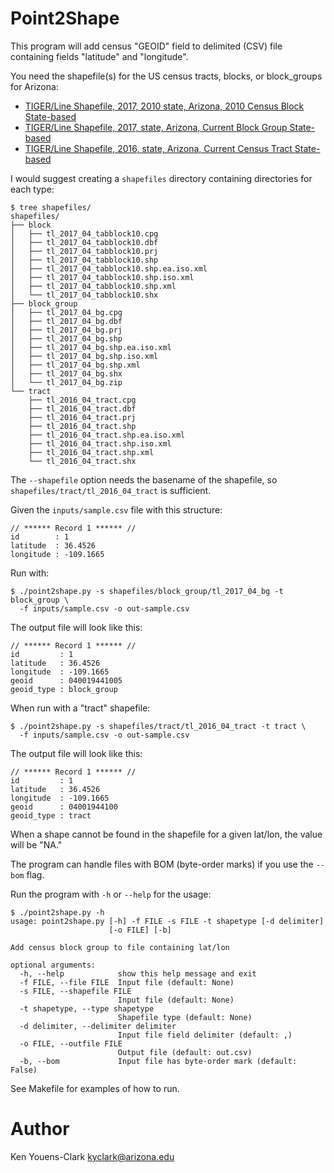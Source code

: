 # Point2Shape

This program will add census "GEOID" field to delimited (CSV) file containing fields "latitude" and "longitude".

You need the shapefile(s) for the US census tracts, blocks, or block_groups for Arizona:

* [TIGER/Line Shapefile, 2017, 2010 state, Arizona, 2010 Census Block State-based](https://www2.census.gov/geo/tiger/TIGER2017//TABBLOCK/tl_2017_04_tabblock10.zip)
* [TIGER/Line Shapefile, 2017, state, Arizona, Current Block Group State-based](https://www2.census.gov/geo/tiger/TIGER2017/BG/tl_2017_04_bg.zip)
* [TIGER/Line Shapefile, 2016, state, Arizona, Current Census Tract State-based](https://www2.census.gov/geo/tiger/TIGER2016/TRACT/tl_2016_04_tract.zip)

I would suggest creating a `shapefiles` directory containing directories for each type:

```
$ tree shapefiles/
shapefiles/
├── block
│   ├── tl_2017_04_tabblock10.cpg
│   ├── tl_2017_04_tabblock10.dbf
│   ├── tl_2017_04_tabblock10.prj
│   ├── tl_2017_04_tabblock10.shp
│   ├── tl_2017_04_tabblock10.shp.ea.iso.xml
│   ├── tl_2017_04_tabblock10.shp.iso.xml
│   ├── tl_2017_04_tabblock10.shp.xml
│   └── tl_2017_04_tabblock10.shx
├── block_group
│   ├── tl_2017_04_bg.cpg
│   ├── tl_2017_04_bg.dbf
│   ├── tl_2017_04_bg.prj
│   ├── tl_2017_04_bg.shp
│   ├── tl_2017_04_bg.shp.ea.iso.xml
│   ├── tl_2017_04_bg.shp.iso.xml
│   ├── tl_2017_04_bg.shp.xml
│   ├── tl_2017_04_bg.shx
│   └── tl_2017_04_bg.zip
└── tract
    ├── tl_2016_04_tract.cpg
    ├── tl_2016_04_tract.dbf
    ├── tl_2016_04_tract.prj
    ├── tl_2016_04_tract.shp
    ├── tl_2016_04_tract.shp.ea.iso.xml
    ├── tl_2016_04_tract.shp.iso.xml
    ├── tl_2016_04_tract.shp.xml
    └── tl_2016_04_tract.shx
```

The `--shapefile` option needs the basename of the shapefile, so `shapefiles/tract/tl_2016_04_tract` is sufficient.

Given the `inputs/sample.csv` file with this structure:

```
// ****** Record 1 ****** //
id        : 1
latitude  : 36.4526
longitude : -109.1665
```

Run with:

```
$ ./point2shape.py -s shapefiles/block_group/tl_2017_04_bg -t block_group \
  -f inputs/sample.csv -o out-sample.csv
```

The output file will look like this:

```
// ****** Record 1 ****** //
id         : 1
latitude   : 36.4526
longitude  : -109.1665
geoid      : 040019441005
geoid_type : block_group
```

When run with a "tract" shapefile:

```
$ ./point2shape.py -s shapefiles/tract/tl_2016_04_tract -t tract \
  -f inputs/sample.csv -o out-sample.csv
```

The output file will look like this:

```
// ****** Record 1 ****** //
id         : 1
latitude   : 36.4526
longitude  : -109.1665
geoid      : 04001944100
geoid_type : tract
```

When a shape cannot be found in the shapefile for a given lat/lon, the value will be "NA."

The program can handle files with BOM (byte-order marks) if you use the `--bom` flag.

Run the program with `-h` or `--help` for the usage:

```
$ ./point2shape.py -h
usage: point2shape.py [-h] -f FILE -s FILE -t shapetype [-d delimiter]
                      [-o FILE] [-b]

Add census block group to file containing lat/lon

optional arguments:
  -h, --help            show this help message and exit
  -f FILE, --file FILE  Input file (default: None)
  -s FILE, --shapefile FILE
                        Input file (default: None)
  -t shapetype, --type shapetype
                        Shapefile type (default: None)
  -d delimiter, --delimiter delimiter
                        Input file field delimiter (default: ,)
  -o FILE, --outfile FILE
                        Output file (default: out.csv)
  -b, --bom             Input file has byte-order mark (default: False)
```

See Makefile for examples of how to run.

# Author

Ken Youens-Clark <kyclark@arizona.edu>
